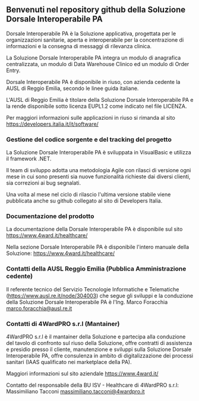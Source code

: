 ## Benvenuti nel repository github della Soluzione Dorsale Interoperabile PA 

Dorsale Interoperabile PA è la Soluzione applicativa, progettata per le organizzazioni sanitarie, aperta e interoperabile per la concentrazione di informazioni e la consegna di messaggi di rilevanza clinica.

La Soluzione Dorsale Interoperabile PA integra un modulo di anagrafica centralizzata, un modulo di Data Warehouse Clinico ed un modulo di Order Entry.

Dorsale Interoperabile PA è disponibile in riuso, con azienda cedente la AUSL di Reggio Emilia, secondo le linee guida italiane.

L'AUSL di Reggio Emilia è titolare della Soluzione Dorsale Interoperabile PA e la rende disponibile sotto licenza EUPL1.2 come indicato nel file LICENZA.

Per maggiori informazioni sulle applicazioni in riuso si rimanda al sito https://developers.italia.it/it/software/ 

### Gestione del codice sorgente e del tracking del progetto

La Soluzione Dorsale Interoperabile PA è sviluppata in VisualBasic e utilizza il framework .NET.

Il team di sviluppo adotta una metodologia Agile con rilasci di versione ogni mese in cui sono presenti sia nuove funzionalità richieste dai diversi clienti, sia correzioni ai bug segnalati.

Una volta al mese nel ciclo di rilascio l'ultima versione stabile viene pubblicata anche su github collegato al sito di Developers Italia.

### Documentazione del prodotto

La documentazione della Dorsale Interoperabile PA è disponibile sul sito https://www.4ward.it/healthcare/

Nella sezione Dorsale Interoperabile PA è disponibile l'intero manuale della Soluzione: https://www.4ward.it/healthcare/

### Contatti della AUSL Reggio Emilia (Pubblica Amministrazione cedente) 

Il referente tecnico del Servizio Tecnologie Informatiche e Telematiche (https://www.ausl.re.it/node/304003) che segue gli sviluppi e la conduzione della Soluzione Dorsale Interoperabile PA è l'Ing. Marco Foracchia marco.foracchia@ausl.re.it

### Contatti di 4WardPRO s.r.l (Mantainer) 

4WardPRO s.r.l è il mantainer della Soluzione e partecipa alla conduzione del tavolo di confronto sul riuso della Soluzione, offre contratti di assistenza e presidio presso il cliente, manutenzione e sviluppi sulla Soluzione Dorsale Interoperabile PA, offre consulenza in ambito di digitalizzazione dei processi sanitari (IAAS qualificato nei marketplace della PA).

Maggiori informazioni sul sito aziendale https://www.4ward.it/

Contatto del responsabile della BU ISV - Healthcare di 4WardPRO s.r.l: Massimiliano Tacconi massimiliano.tacconi@4wardpro.it
